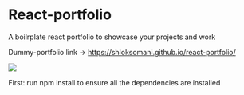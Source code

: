 # React-portfolio

A boilrplate react portfolio to showcase your projects and work

Dummy-portfolio link -> https://shloksomani.github.io/react-portfolio/

![](test.gif)

First: run npm install to ensure all the dependencies are installed
